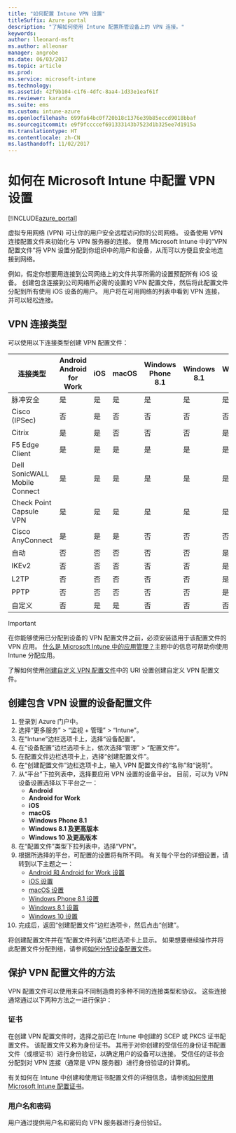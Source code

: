 ```yaml
---
title: "如何配置 Intune VPN 设置"
titleSuffix: Azure portal
description: "了解如何使用 Intune 配置所管设备上的 VPN 连接。"
keywords: 
author: lleonard-msft
ms.author: alleonar
manager: angrobe
ms.date: 06/03/2017
ms.topic: article
ms.prod: 
ms.service: microsoft-intune
ms.technology: 
ms.assetid: 42f9b104-c1f6-4dfc-8aa4-1d33e1eaf61f
ms.reviewer: karanda
ms.suite: ems
ms.custom: intune-azure
ms.openlocfilehash: 699fa64bc0f720b18c1376e39b85eccd9018bbaf
ms.sourcegitcommit: e9f9fccccef691333143b7523d1b325ee7d1915a
ms.translationtype: HT
ms.contentlocale: zh-CN
ms.lasthandoff: 11/02/2017
---
```

# <a name="how-to-configure-vpn-settings-in-microsoft-intune"></a>如何在 Microsoft Intune 中配置 VPN 设置

[!INCLUDE[azure_portal](./includes/azure_portal.md)]

虚拟专用网络 (VPN) 可让你的用户安全远程访问你的公司网络。 设备使用 VPN 连接配置文件来初始化与 VPN 服务器的连接。 使用 Microsoft Intune 中的“VPN 配置文件”将 VPN 设置分配到你组织中的用户和设备，从而可以方便且安全地连接到网络。

例如，假定你想要用连接到公司网络上的文件共享所需的设置预配所有 iOS 设备。 创建包含连接到公司网络所必需的设置的 VPN 配置文件，然后将此配置文件分配到所有使用 iOS 设备的用户。 用户将在可用网络的列表中看到 VPN 连接，并可以轻松连接。

## <a name="vpn-connection-types"></a>VPN 连接类型

可以使用以下连接类型创建 VPN 配置文件：

|连接类型|Android<br>Android for Work|iOS|macOS|Windows Phone 8.1|Windows 8.1|Windows 10|
|-|-|-|-|-|-|-|
|脉冲安全|是|是|是|是|是|是|
|Cisco (IPSec)|否|是|否|否|否|否|
|Citrix|是|是|否|否|否|是|
|F5 Edge Client|是|是|是|是|是|是|
|Dell SonicWALL Mobile Connect|是|是|是|是|是|是|
|Check Point Capsule VPN|是|是|是|是|是|是|
|Cisco AnyConnect|是|是|是|否|否|否|
|自动|否|否|否|否|否|是|
|IKEv2|否|否|否|否|否|是|
|L2TP|否|否|否|否|否|是|
|PPTP|否|否|否|否|否|是|
|自定义|否|是|是|否|否|否|


> [!IMPORTANT]
> 在你能够使用已分配到设备的 VPN 配置文件之前，必须安装适用于该配置文件的 VPN 应用。 [什么是 Microsoft Intune 中的应用管理？](app-management.md)主题中的信息可帮助你使用 Intune 分配应用。  

了解如何使用[创建自定义 VPN 配置文件](custom-vpn-profiles-create.md)中的 URI 设置创建自定义 VPN 配置文件。     

## <a name="create-a-device-profile-containing-vpn-settings"></a>创建包含 VPN 设置的设备配置文件

1. 登录到 Azure 门户中。
2. 选择“更多服务” > “监视 + 管理” > “Intune”。
3. 在“Intune”边栏选项卡上，选择“设备配置”。
2. 在“设备配置”边栏选项卡上，依次选择“管理” > “配置文件”。
3. 在配置文件边栏选项卡上，选择“创建配置文件”。
4. 在“创建配置文件”边栏选项卡上，输入 VPN 配置文件的“名称”和“说明”。
5. 从“平台”下拉列表中，选择要应用 VPN 设置的设备平台。 目前，可以为 VPN 设备设置选择以下平台之一：
    - **Android**
    - **Android for Work**
    - **iOS**
    - **macOS**
    - **Windows Phone 8.1**
    - **Windows 8.1 及更高版本**
    - **Windows 10 及更高版本**
6. 在“配置文件”类型下拉列表中，选择“VPN”。
7. 根据所选择的平台，可配置的设置将有所不同。 有关每个平台的详细设置，请转到以下主题之一：
    - [Android 和 Android for Work 设置](vpn-settings-android.md)
    - [iOS 设置](vpn-settings-ios.md)
    - [macOS 设置](vpn-settings-macos.md)
    - [Windows Phone 8.1 设置](vpn-settings-windows-phone-8-1.md)
    - [Windows 8.1 设置](vpn-settings-windows-8-1.md)
    - [Windows 10 设置](vpn-settings-windows-10.md)
8. 完成后，返回“创建配置文件”边栏选项卡，然后点击“创建”。

将创建配置文件并在“配置文件列表”边栏选项卡上显示。
如果想要继续操作并将此配置文件分配到组，请参阅[如何分配设备配置文件](device-profile-assign.md)。


## <a name="methods-of-securing-vpn-profiles"></a>保护 VPN 配置文件的方法

VPN 配置文件可以使用来自不同制造商的多种不同的连接类型和协议。 这些连接通常通过以下两种方法之一进行保护：

### <a name="certificates"></a>证书

在创建 VPN 配置文件时，选择之前已在 Intune 中创建的 SCEP 或 PKCS 证书配置文件。 该配置文件又称为身份证书。 其用于对你创建的受信任的身份证书配置文件（或根证书）进行身份验证，以确定用户的设备可以连接。 受信任的证书会分配到对 VPN 连接（通常是 VPN 服务器）进行身份验证的计算机。

有关如何在 Intune 中创建和使用证书配置文件的详细信息，请参阅[如何使用 Microsoft Intune 配置证书](certificates-configure.md)。

### <a name="user-name-and-password"></a>用户名和密码

用户通过提供用户名和密码向 VPN 服务器进行身份验证。
